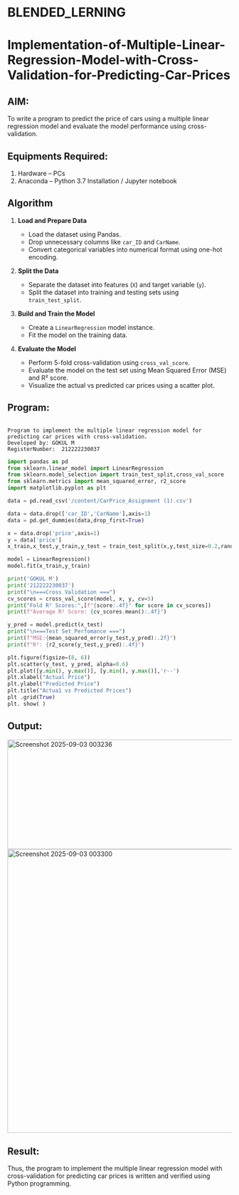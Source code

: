 # BLENDED_LERNING
# Implementation-of-Multiple-Linear-Regression-Model-with-Cross-Validation-for-Predicting-Car-Prices

## AIM:
To write a program to predict the price of cars using a multiple linear regression model and evaluate the model performance using cross-validation.

## Equipments Required:
1. Hardware – PCs
2. Anaconda – Python 3.7 Installation / Jupyter notebook

## Algorithm
1. **Load and Prepare Data**  
   - Load the dataset using Pandas.  
   - Drop unnecessary columns like `car_ID` and `CarName`.  
   - Convert categorical variables into numerical format using one-hot encoding.

2. **Split the Data**  
   - Separate the dataset into features (`X`) and target variable (`y`).  
   - Split the dataset into training and testing sets using `train_test_split`.

3. **Build and Train the Model**  
   - Create a `LinearRegression` model instance.  
   - Fit the model on the training data.

4. **Evaluate the Model**  
   - Perform 5-fold cross-validation using `cross_val_score`.  
   - Evaluate the model on the test set using Mean Squared Error (MSE) and R² score.  
   - Visualize the actual vs predicted car prices using a scatter plot.

## Program:
```

Program to implement the multiple linear regression model for predicting car prices with cross-validation.
Developed by: GOKUL M
RegisterNumber:  212222230037

```
```python
import pandas as pd
from sklearn.linear_model import LinearRegression
from sklearn.model_selection import train_test_split,cross_val_score
from sklearn.metrics import mean_squared_error, r2_score
import matplotlib.pyplot as plt

data = pd.read_csv('/content/CarPrice_Assignment (1).csv')

data = data.drop(['car_ID','CarName'],axis=1)
data = pd.get_dummies(data,drop_first=True)

x = data.drop('price',axis=1)
y = data['price']
x_train,x_test,y_train,y_test = train_test_split(x,y,test_size=0.2,random_state=42)

model = LinearRegression()
model.fit(x_train,y_train)

print('GOKUL M')
print('212222230037')
print("\n===Cross Validation ===")
cv_scores = cross_val_score(model, x, y, cv=5)
print("Fold R² Scores:",[f"{score:.4f}" for score in cv_scores])
print(f"Average R² Score: {cv_scores.mean():.4f}")

y_pred = model.predict(x_test)
print("\n===Test Set Perfomance ===")
print(f"MSE:{mean_squared_error(y_test,y_pred):.2f}")
print(f"R²: {r2_score(y_test,y_pred):.4f}")

plt.figure(figsize=(8, 6))
plt.scatter(y_test, y_pred, alpha=0.6)
plt.plot([y.min(), y.max()], [y.min(), y.max()],'r--')
plt.xlabel("Actual Price")
plt.ylabel("Predicted Price")
plt.title("Actua1 vs Predicted Prices")
plt .grid(True)
plt. show( )

```


## Output:
<img width="928" height="246" alt="Screenshot 2025-09-03 003236" src="https://github.com/user-attachments/assets/f65b6ee3-6ebe-4ffa-8e66-da1f99aeb794" />

<img width="1170" height="637" alt="Screenshot 2025-09-03 003300" src="https://github.com/user-attachments/assets/37f6a3c0-4942-4b35-86a1-527862fb6e77" />


## Result:
Thus, the program to implement the multiple linear regression model with cross-validation for predicting car prices is written and verified using Python programming.
